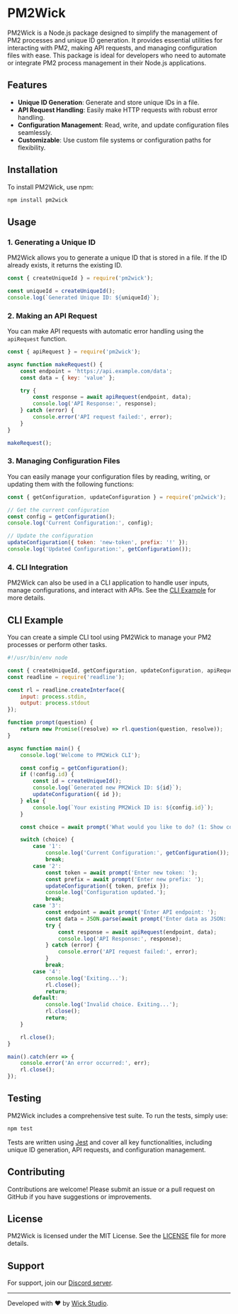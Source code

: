 # PM2Wick

PM2Wick is a Node.js package designed to simplify the management of PM2 processes and unique ID generation. It provides essential utilities for interacting with PM2, making API requests, and managing configuration files with ease. This package is ideal for developers who need to automate or integrate PM2 process management in their Node.js applications.

## Features

- **Unique ID Generation**: Generate and store unique IDs in a file.
- **API Request Handling**: Easily make HTTP requests with robust error handling.
- **Configuration Management**: Read, write, and update configuration files seamlessly.
- **Customizable**: Use custom file systems or configuration paths for flexibility.

## Installation

To install PM2Wick, use npm:

```bash
npm install pm2wick
```

## Usage

### 1. Generating a Unique ID

PM2Wick allows you to generate a unique ID that is stored in a file. If the ID already exists, it returns the existing ID.

```javascript
const { createUniqueId } = require('pm2wick');

const uniqueId = createUniqueId();
console.log(`Generated Unique ID: ${uniqueId}`);
```

### 2. Making an API Request

You can make API requests with automatic error handling using the `apiRequest` function.

```javascript
const { apiRequest } = require('pm2wick');

async function makeRequest() {
    const endpoint = 'https://api.example.com/data';
    const data = { key: 'value' };

    try {
        const response = await apiRequest(endpoint, data);
        console.log('API Response:', response);
    } catch (error) {
        console.error('API request failed:', error);
    }
}

makeRequest();
```

### 3. Managing Configuration Files

You can easily manage your configuration files by reading, writing, or updating them with the following functions:

```javascript
const { getConfiguration, updateConfiguration } = require('pm2wick');

// Get the current configuration
const config = getConfiguration();
console.log('Current Configuration:', config);

// Update the configuration
updateConfiguration({ token: 'new-token', prefix: '!' });
console.log('Updated Configuration:', getConfiguration());
```

### 4. CLI Integration

PM2Wick can also be used in a CLI application to handle user inputs, manage configurations, and interact with APIs. See the [CLI Example](#cli-example) for more details.

## CLI Example

You can create a simple CLI tool using PM2Wick to manage your PM2 processes or perform other tasks.

```javascript
#!/usr/bin/env node

const { createUniqueId, getConfiguration, updateConfiguration, apiRequest } = require('pm2wick');
const readline = require('readline');

const rl = readline.createInterface({
    input: process.stdin,
    output: process.stdout
});

function prompt(question) {
    return new Promise((resolve) => rl.question(question, resolve));
}

async function main() {
    console.log('Welcome to PM2Wick CLI');

    const config = getConfiguration();
    if (!config.id) {
        const id = createUniqueId();
        console.log(`Generated new PM2Wick ID: ${id}`);
        updateConfiguration({ id });
    } else {
        console.log(`Your existing PM2Wick ID is: ${config.id}`);
    }

    const choice = await prompt('What would you like to do? (1: Show config, 2: Update config, 3: Make API request, 4: Exit): ');

    switch (choice) {
        case '1':
            console.log('Current Configuration:', getConfiguration());
            break;
        case '2':
            const token = await prompt('Enter new token: ');
            const prefix = await prompt('Enter new prefix: ');
            updateConfiguration({ token, prefix });
            console.log('Configuration updated.');
            break;
        case '3':
            const endpoint = await prompt('Enter API endpoint: ');
            const data = JSON.parse(await prompt('Enter data as JSON: '));
            try {
                const response = await apiRequest(endpoint, data);
                console.log('API Response:', response);
            } catch (error) {
                console.error('API request failed:', error);
            }
            break;
        case '4':
            console.log('Exiting...');
            rl.close();
            return;
        default:
            console.log('Invalid choice. Exiting...');
            rl.close();
            return;
    }

    rl.close();
}

main().catch(err => {
    console.error('An error occurred:', err);
    rl.close();
});
```

## Testing

PM2Wick includes a comprehensive test suite. To run the tests, simply use:

```bash
npm test
```

Tests are written using [Jest](https://jestjs.io/) and cover all key functionalities, including unique ID generation, API requests, and configuration management.

## Contributing

Contributions are welcome! Please submit an issue or a pull request on GitHub if you have suggestions or improvements.

## License

PM2Wick is licensed under the MIT License. See the [LICENSE](LICENSE) file for more details.

## Support

For support, join our [Discord server](https://discord.gg/wicks).

---

Developed with ❤️ by [Wick Studio](https://wick-studio.com).